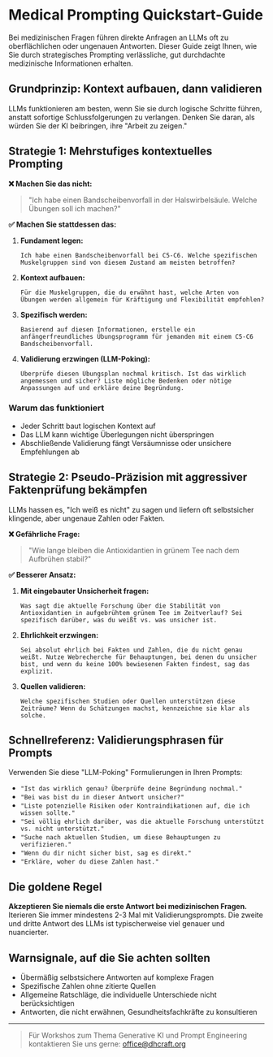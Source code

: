 # Medical Prompting Quickstart-Guide

Bei medizinischen Fragen führen direkte Anfragen an LLMs oft zu oberflächlichen oder ungenauen Antworten. Dieser Guide zeigt Ihnen, wie Sie durch strategisches Prompting verlässliche, gut durchdachte medizinische Informationen erhalten.

## Grundprinzip: Kontext aufbauen, dann validieren

LLMs funktionieren am besten, wenn Sie sie durch logische Schritte führen, anstatt sofortige Schlussfolgerungen zu verlangen. Denken Sie daran, als würden Sie der KI beibringen, ihre "Arbeit zu zeigen."

## Strategie 1: Mehrstufiges kontextuelles Prompting

**❌ Machen Sie das nicht:**
> "Ich habe einen Bandscheibenvorfall in der Halswirbelsäule. Welche Übungen soll ich machen?"

**✅ Machen Sie stattdessen das:**

1. **Fundament legen:**
   ```
   Ich habe einen Bandscheibenvorfall bei C5-C6. Welche spezifischen Muskelgruppen sind von diesem Zustand am meisten betroffen?
   ```

2. **Kontext aufbauen:**
   ```
   Für die Muskelgruppen, die du erwähnt hast, welche Arten von Übungen werden allgemein für Kräftigung und Flexibilität empfohlen?
   ```

3. **Spezifisch werden:**
   ```
   Basierend auf diesen Informationen, erstelle ein anfängerfreundliches Übungsprogramm für jemanden mit einem C5-C6 Bandscheibenvorfall.
   ```

4. **Validierung erzwingen (LLM-Poking):**
   ```
   Überprüfe diesen Übungsplan nochmal kritisch. Ist das wirklich angemessen und sicher? Liste mögliche Bedenken oder nötige Anpassungen auf und erkläre deine Begründung.
   ```

### Warum das funktioniert
- Jeder Schritt baut logischen Kontext auf
- Das LLM kann wichtige Überlegungen nicht überspringen
- Abschließende Validierung fängt Versäumnisse oder unsichere Empfehlungen ab

## Strategie 2: Pseudo-Präzision mit aggressiver Faktenprüfung bekämpfen

LLMs hassen es, "Ich weiß es nicht" zu sagen und liefern oft selbstsicher klingende, aber ungenaue Zahlen oder Fakten.

**❌ Gefährliche Frage:**
> "Wie lange bleiben die Antioxidantien in grünem Tee nach dem Aufbrühen stabil?"

**✅ Besserer Ansatz:**

1. **Mit eingebauter Unsicherheit fragen:**
   ```
   Was sagt die aktuelle Forschung über die Stabilität von Antioxidantien in aufgebrühtem grünem Tee im Zeitverlauf? Sei spezifisch darüber, was du weißt vs. was unsicher ist.
   ```

2. **Ehrlichkeit erzwingen:**
   ```
   Sei absolut ehrlich bei Fakten und Zahlen, die du nicht genau weißt. Nutze Webrecherche für Behauptungen, bei denen du unsicher bist, und wenn du keine 100% bewiesenen Fakten findest, sag das explizit.
   ```

3. **Quellen validieren:**
   ```
   Welche spezifischen Studien oder Quellen unterstützen diese Zeiträume? Wenn du Schätzungen machst, kennzeichne sie klar als solche.
   ```

## Schnellreferenz: Validierungsphrasen für Prompts

Verwenden Sie diese "LLM-Poking" Formulierungen in Ihren Prompts:

- `"Ist das wirklich genau? Überprüfe deine Begründung nochmal."`
- `"Bei was bist du in dieser Antwort unsicher?"`
- `"Liste potenzielle Risiken oder Kontraindikationen auf, die ich wissen sollte."`
- `"Sei völlig ehrlich darüber, was die aktuelle Forschung unterstützt vs. nicht unterstützt."`
- `"Suche nach aktuellen Studien, um diese Behauptungen zu verifizieren."`
- `"Wenn du dir nicht sicher bist, sag es direkt."`
- `"Erkläre, woher du diese Zahlen hast."`

## Die goldene Regel

**Akzeptieren Sie niemals die erste Antwort bei medizinischen Fragen.** Iterieren Sie immer mindestens 2-3 Mal mit Validierungsprompts. Die zweite und dritte Antwort des LLMs ist typischerweise viel genauer und nuancierter.

## Warnsignale, auf die Sie achten sollten

- Übermäßig selbstsichere Antworten auf komplexe Fragen
- Spezifische Zahlen ohne zitierte Quellen
- Allgemeine Ratschläge, die individuelle Unterschiede nicht berücksichtigen
- Antworten, die nicht erwähnen, Gesundheitsfachkräfte zu konsultieren

---

> Für Workshos zum Thema Generative KI und Prompt Engineering kontaktieren Sie uns gerne: office@dhcraft.org
